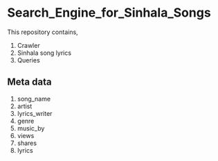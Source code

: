 # Search_Engine_for_Sinhala_Songs

This repository contains,
  1. Crawler
  2. Sinhala song lyrics
  3. Queries
  
## Meta data
  1. song_name
  2. artist
  3. lyrics_writer
  4. genre
  5. music_by
  6. views
  7. shares
  8. lyrics
